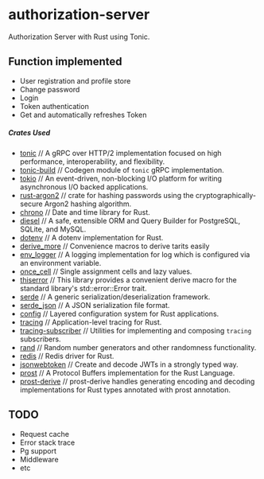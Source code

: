 # authorization-server
Authorization Server with Rust using Tonic.

## Function implemented

- User registration and profile store
- Change password
- Login
- Token authentication
- Get and automatically refreshes Token

##### Crates Used

- [tonic](https://crates.io/crates/tonic) // A gRPC over HTTP/2 implementation focused on high performance, interoperability, and flexibility. 
- [tonic-build](https://crates.io/crates/tonic-build) // Codegen module of `tonic` gRPC implementation.
- [tokio](https://crates.io/crates/tokio) // An event-driven, non-blocking I/O platform for writing asynchronous I/O backed applications. 
- [rust-argon2](https://crates.io/crates/rust-argon2) // crate for hashing passwords using the cryptographically-secure Argon2 hashing algorithm.
- [chrono](https://crates.io/crates/chrono) // Date and time library for Rust.
- [diesel](https://crates.io/crates/diesel) // A safe, extensible ORM and Query Builder for PostgreSQL, SQLite, and MySQL.
- [dotenv](https://crates.io/crates/dotenv) // A dotenv implementation for Rust.
- [derive_more](https://crates.io/crates/derive_more) // Convenience macros to derive tarits easily
- [env_logger](https://crates.io/crates/env_logger) // A logging implementation for log which is configured via an environment variable.
- [once_cell](https://crates.io/crates/once_cell) // Single assignment cells and lazy values.
- [thiserror](https://crates.io/crates/thiserror) // This library provides a convenient derive macro for the standard library's std::error::Error trait.
- [serde](https://crates.io/crates/serde) // A generic serialization/deserialization framework.
- [serde_json](https://crates.io/crates/serde_json) // A JSON serialization file format.
- [config](https://crates.io/crates/config) // Layered configuration system for Rust applications.
- [tracing](https://crates.io/crates/tracing) // Application-level tracing for Rust.
- [tracing-subscriber](https://crates.io/crates/tracing-subscriber) // Utilities for implementing and composing `tracing` subscribers. 
- [rand](https://crates.io/crates/rand) // Random number generators and other randomness functionality. 
- [redis](https://crates.io/crates/redis) // Redis driver for Rust.
- [jsonwebtoken](https://crates.io/crates/jsonwebtoken) // Create and decode JWTs in a strongly typed way.
- [prost](https://crates.io/crates/prost) // A Protocol Buffers implementation for the Rust Language.
- [prost-derive](https://crates.io/crates/prost-derive) // prost-derive handles generating encoding and decoding implementations for Rust types annotated with prost annotation.

## TODO

- Request cache
- Error stack trace
- Pg support
- Middleware
- etc

